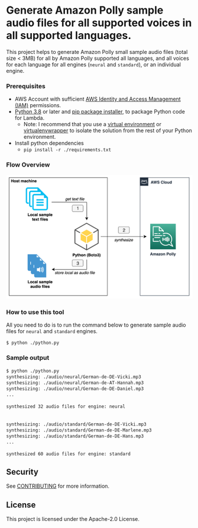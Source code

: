 # Generate Amazon Polly sample audio files for all supported voices in all supported languages.

This project helps to generate Amazon Polly small sample audio files (total size < 3MB)
for all by Amazon Polly supported all languages, and all voices for each language for all engines (`neural` and `standard`),
or an individual engine.


### Prerequisites
- AWS Account with sufficient [AWS Identity and Access Management (IAM)](https://aws.amazon.com/iam/) permissions.
- [Python 3.8](https://www.python.org/downloads/) or later and
  [pip package installer](https://pip.pypa.io/en/stable/), to package Python code for Lambda.
    - Note: I recommend that you use a
      [virtual environment](https://packaging.python.org/guides/installing-using-pip-and-virtual-environments/) or
      [virtualenvwrapper](https://virtualenvwrapper.readthedocs.io/en/latest/)
      to isolate the solution from the rest of your Python environment.
- Install python dependencies
    - `pip install -r ./requirements.txt`

### Flow Overview

![AmazonPollyFlow](images/AmazonPollyFlow.png)

### How to use this tool
All you need to do is to run the command below to generate sample audio files for `neural` and `standard` engines.

```shell
$ python ./python.py
```

### Sample output
```shell
$ python ./python.py
synthesizing: ./audio/neural/German-de-DE-Vicki.mp3
synthesizing: ./audio/neural/German-de-AT-Hannah.mp3
synthesizing: ./audio/neural/German-de-DE-Daniel.mp3
...

synthesized 32 audio files for engine: neural


synthesizing: ./audio/standard/German-de-DE-Vicki.mp3
synthesizing: ./audio/standard/German-de-DE-Marlene.mp3
synthesizing: ./audio/standard/German-de-DE-Hans.mp3
...

synthesized 60 audio files for engine: standard
```


## Security

See [CONTRIBUTING](CONTRIBUTING.md#security-issue-notifications) for more information.

## License

This project is licensed under the Apache-2.0 License.

